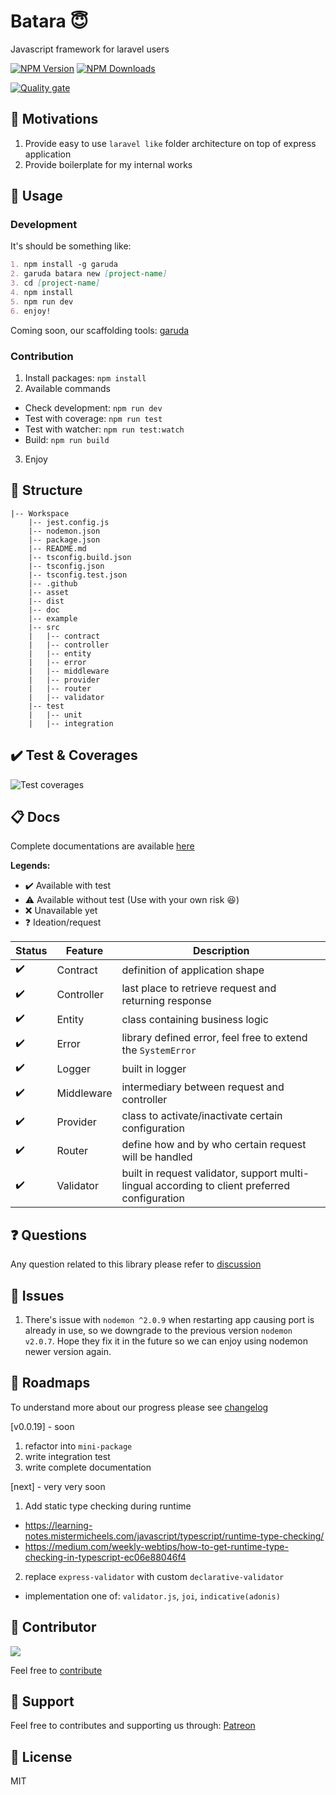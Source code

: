 # Batara 😇
Javascript framework for laravel users

  [![NPM Version][npm-image]][npm-url]
  [![NPM Downloads][downloads-image]][downloads-url]
  
[![Quality gate][quality-image]][quality-url]

🤩 Motivations
---
1. Provide easy to use `laravel like` folder architecture on top of express application
2. Provide boilerplate for my internal works

🖖 Usage
---
### Development 
It's should be something like:
```md
1. npm install -g garuda
2. garuda batara new [project-name]
3. cd [project-name]
4. npm install
5. npm run dev
6. enjoy!
```
Coming soon, our scaffolding tools: [garuda][garuda-repository]

### Contribution
1. Install packages: `npm install`
2. Available commands
- Check development: `npm run dev`
- Test with coverage: `npm run test`
- Test with watcher: `npm run test:watch`
- Build: `npm run build`
3. Enjoy

🧾 Structure
---
```text
|-- Workspace
    |-- jest.config.js
    |-- nodemon.json
    |-- package.json
    |-- README.md
    |-- tsconfig.build.json
    |-- tsconfig.json
    |-- tsconfig.test.json
    |-- .github
    |-- asset
    |-- dist
    |-- doc
    |-- example
    |-- src
    |   |-- contract
    |   |-- controller
    |   |-- entity
    |   |-- error
    |   |-- middleware
    |   |-- provider
    |   |-- router
    |   |-- validator
    |-- test
    |   |-- unit
    |   |-- integration
```

✔️ Test & Coverages
---
![Test coverages][coverage-url]

📋 Docs
---
Complete documentations are available [here][document-url]

**Legends:**
- ✔️ Available with test
- ⚠️ Available without test (Use with your own risk 😆)
- ❌ Unavailable yet
- ❓ Ideation/request

| Status | Feature   | Description |
| --- | ------       | ------      |
| ✔️ | Contract      | definition of application shape |
| ✔️ | Controller    | last place to retrieve request and returning response |
| ✔️ | Entity        | class containing business logic |
| ✔️ | Error         | library defined error, feel free to extend the `SystemError` |
| ✔️ | Logger        | built in logger |
| ✔️ | Middleware    | intermediary between request and controller |
| ✔️ | Provider      | class to activate/inactivate certain configuration |
| ✔️ | Router        | define how and by who certain request will be handled |
| ✔️ | Validator     | built in request validator, support multi-lingual according to client preferred configuration |

❓ Questions
---
Any question related to this library please refer to [discussion][discussion-url]

👀 Issues
---
1. There's issue with `nodemon ^2.0.9` when restarting app causing port is already in use, so we downgrade to the previous version `nodemon v2.0.7`. Hope they fix it in the future so we can enjoy using nodemon newer version again. 

🚀 Roadmaps
---
To understand more about our progress please see [changelog][changelog-url]

[v0.0.19] - soon
1. refactor into `mini-package`
2. write integration test
3. write complete documentation

[next] - very very soon
1. Add static type checking during runtime 
- https://learning-notes.mistermicheels.com/javascript/typescript/runtime-type-checking/
- https://medium.com/weekly-webtips/how-to-get-runtime-type-checking-in-typescript-ec06e88046f4
2. replace `express-validator` with custom `declarative-validator`
- implementation one of: `validator.js`, `joi`, `indicative(adonis)`

🤩 Contributor
---
[![](https://github.com/kokoraka.png?size=50)](https://github.com/kokoraka)

Feel free to [contribute][contribute-url]

💖 Support
---
Feel free to contributes and supporting us through: 
[Patreon][patreon-url]

📜 License
---
MIT

[npm-image]: https://img.shields.io/npm/v/batara.svg
[npm-url]: https://npmjs.org/package/batara
[downloads-image]: https://img.shields.io/npm/dm/batara.svg
[downloads-url]: https://npmcharts.com/compare/batara?minimal=true
[coverage-url]: https://github.com/idaman-id/batara/blob/master/asset/image/coverage.png?raw=true
[document-url]: https://github.com/idaman-id/batara/tree/master/doc
[changelog-url]: https://github.com/idaman-id/batara/blob/master/doc/CHANGELOG.md
[contribute-url]: https://github.com/idaman-id/batara/blob/master/doc/CONTRIBUTE.md
[discussion-url]: https://github.com/idaman-id/batara/blob/master/doc/DISCUSSION.md
[garuda-repository]: https://github.com/idaman-id/garuda
[quality-image]: https://sonarcloud.io/api/project_badges/quality_gate?project=idaman-id_batara
[quality-url]: https://sonarcloud.io/dashboard?id=idaman-id_batara
[patreon-url]: https://patreon.com/idaman
